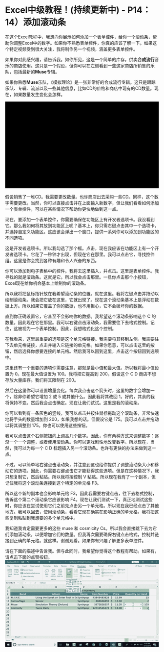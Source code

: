 # Excel中级教程！(持续更新中) - P14：14）添加滚动条 

在这个Excel教程中，我想向你展示如何添加一个表单控件，给你一个滚动条，帮助你调整Excel中的数字。如果你不熟悉表单控件，你真的应该了解一下。如果这个特定视频受到很大关注，我将制作另一个视频，涵盖更多表单控件。

如果你对此感兴趣，请告诉我。如你所见，这是一个简单的库存，供卖**合成流行**音乐的商店使用。这只是一个假设，但你可以在左侧看到一些这家商店所销售的乐队，包括最新的**Muse**专辑。

如果你熟悉**Muse**乐队，《模拟理论》是一张非常好的合成流行专辑。这只是跟踪乐队、专辑、流派以及一些其他信息，比如CD的价格和商店中现有的CD数量。现在，如果数量发生变化会怎样。

![](img/eb56bb8119a2499455dd0f0f3f8aabc8_1.png)

假设销售了一堆CD。我需要更改数量。也许商店出去采购一些CD。同样，这个数字需要更改。当然，你可以直接点击并在上面输入新数字，但让我们看看如何添加一个表单控件，可以在某些情况下帮助你更快地做到这一点。

现在，要添加一个表单控件，你需要确保在功能区上有开发者选项卡。我没看到它。那么我如何将其放到功能区上呢？基本上，你只需右键点击其中一个选项卡，并选择自定义功能区。这应该会弹出一个窗口，提供一系列你可以添加到功能区的不同选项。

这是开发者选项卡。所以我勾选了那个框。点击，现在我应该在功能区上有一个开发者选项卡。它花了一秒钟才出现，但现在它在那里。我可以点击它，寻找控件组。这里是你会找到各种有趣和令人兴奋的东西。

你可以添加到电子表格中的控件。我将去这里插入，并点击。这里是表单控件。我寻找的就是滚动条。这就是它。所以我会点击那里。一旦你点击那个小按钮，Excel现在给你机会基本上绘制你的滚动条。

所以我将把鼠标指针放在我希望滚动条的位置。就在这里。我将左键点击并拖动以绘制滚动条。我会把它放在这里，它就出现了。现在这个滚动条基本上是浮动在数据上方。所以如果它覆盖了你的数据，也不用担心，它不会破坏你的数据。

直到你正确设置它，它甚至不会影响你的数据。我希望这个滚动条影响这个 C 的数量。因此现在它在那里。我可以右键点击滚动条，我需要往下去格式控制。记住，这被视为一个表单控制。因此，我想格式化这个控制。

在我看来，这里最重要的选项是这个单元格链接。我需要将其移到左侧。我需要往下去单元格链接，点击并输入它链接的单元格。如果你愿意，可以点击这里的按钮，然后选择你想要连接的单元格。然后我可以回到这里，点击这个按钮回到选项中。

这里还有一个重要的选项你需要注意，那就是最小值和最大值。所以我将最小值设置为 0。现在最大值设置为 100。我将把它提高到 200。假设这个 C D 商店不想存放大量库存。我们将其限制在 200。

然后在这里你可以设置增量变化。每次我点击这个箭头时，这里的数字会增加一个，除非你希望它增加 2 或 5 或其他什么。因此我将其改回 1。好的，其余的我将保持不变。然后我会点击确定。现在让我们试试。这里是我的滚动条。

你可以看到有一条灰色的竖线，我可以点击并按住鼠标拖动这个滚动条，非常快速地将手头的数量增加到 200，如果我想的话。但假设它是 175。我可以点击并拖动以将其调整到 175。你也可以使用这些按钮。

我可以点击这个右侧按钮向上调高几个数字。因此，你有两种方式来调整数字：逐渐一个一个调整，或者使用滚动条。你可以更戏剧性地改变数字。所以现在，当然，我可以为每一个 C D 标题插入另一个滚动条。也许有更快的办法来做到这一点。

不过，可以简单地右键点击滚动条，并注意到这也给你提供了调整滚动条大小和移动它的选项。因此，你需要右键点击它才能获得这些选项。但是在这种情况下，我只想复制它，然后粘贴。所以我将按控制 V 粘贴。所以现在我有了一个副本，但记住我将这个滚动条连接到这个特定的单元格 F3。

所以这个新的副本也会影响单元格 F3，因此我需要右键点击，往下去格式控制，告诉这个第二个滚动条它应该影响 F4。现在让我们测试一下，真正地测试这些时，你应该在尝试使用它们之前先点击另一个单元格。所以现在我已经点击了其他地方。我可以回去，使用滚动条，看看它现在确实在影响正确的单元格。我将把这些复制粘贴到我想要的多个单元格中。

我知道我肯定需要更多的这些 muse 和 cosmicity Cs。所以我会直接跳下去为它们添加滚动条，以便增加它们的数量。但我再次需要确保右键点击格式，控制并链接到正确的单元格。就这样。谢谢观看。如果你有兴趣了解更多表单控件。

请在下面的描述中告诉我。但与此同时，我希望你觉得这个教程有帮助。如果有，请点击下面的点赞按钮。![](img/eb56bb8119a2499455dd0f0f3f8aabc8_3.png)
